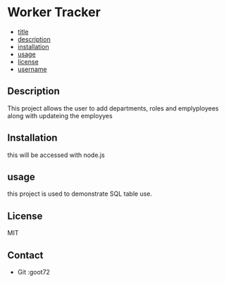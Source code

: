# Worker Tracker
* [title](#title)
* [description](#description)
* [installation](#installation)
* [usage](#usage)
* [license](#license)
* [username](#username)


## Description
This project allows the user to add departments, roles and emplyployees    along with updateing the employyes

## Installation
this will be accessed with node.js

## usage
this project is used to demonstrate SQL table use.

## License
MIT

## Contact
* Git :goot72
